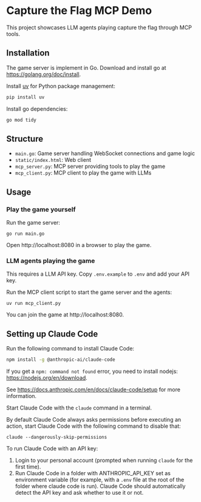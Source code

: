 # Capture the Flag MCP Demo
This project showcases LLM agents playing capture the flag through MCP tools.

## Installation
The game server is implement in Go. Download and install go at https://golang.org/doc/install.

Install [uv](https://docs.astral.sh/uv) for Python package management:
```bash
pip install uv
```

Install go dependencies:
```bash
go mod tidy
```

## Structure

- `main.go`: Game server handling WebSocket connections and game logic
- `static/index.html`: Web client 
- `mcp_server.py`: MCP server providing tools to play the game
- `mcp_client.py`: MCP client to play the game with LLMs

## Usage
### Play the game yourself
Run the game server:
```
go run main.go
```
Open http://localhost:8080 in a browser to play the game.

### LLM agents playing the game
This requires a LLM API key. 
Copy `.env.example` to `.env` and add your API key.

Run the MCP client script to start the game server and the agents:
```
uv run mcp_client.py
```

You can join the game at http://localhost:8080.


## Setting up Claude Code
Run the following command to install Claude Code:
```bash
npm install -g @anthropic-ai/claude-code
```
If you get a `npm: command not found` error, you need to install nodejs: https://nodejs.org/en/download.

See https://docs.anthropic.com/en/docs/claude-code/setup for more information.

Start Claude Code with the `claude` command in a terminal.

By default Claude Code always asks permissions before executing an action, start Claude Code with the following command to disable that:
```
claude --dangerously-skip-permissions
```

To run Claude Code with an API key:
1. Login to your personal account (prompted when running `claude` for the first time).
2. Run Claude Code in a folder with ANTHROPIC_API_KEY set as environment variable (for example, with a `.env` file at the root of the folder where claude code is run). Claude Code should automatically detect the API key and ask whether to use it or not.

